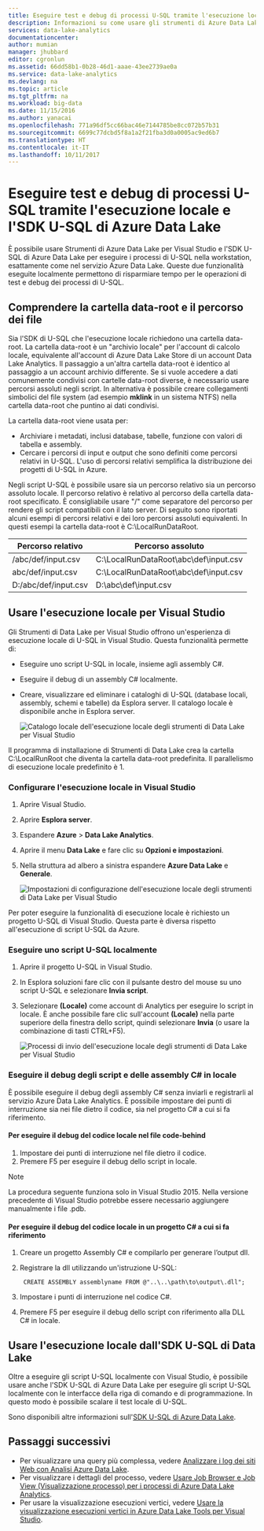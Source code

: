 ```yaml
---
title: Eseguire test e debug di processi U-SQL tramite l'esecuzione locale e l'SDK U-SQL di Azure Data Lake | Microsoft Docs
description: Informazioni su come usare gli strumenti di Azure Data Lake per Visual Studio e l'SDK U-SQL di Azure Data Lake per eseguire test e debug dei processi di U-SQL nella workstation locale.
services: data-lake-analytics
documentationcenter: 
author: mumian
manager: jhubbard
editor: cgronlun
ms.assetid: 66dd58b1-0b28-46d1-aaae-43ee2739ae0a
ms.service: data-lake-analytics
ms.devlang: na
ms.topic: article
ms.tgt_pltfrm: na
ms.workload: big-data
ms.date: 11/15/2016
ms.author: yanacai
ms.openlocfilehash: 771a96df5cc66bac46e7144785be8cc072b57b31
ms.sourcegitcommit: 6699c77dcbd5f8a1a2f21fba3d0a0005ac9ed6b7
ms.translationtype: HT
ms.contentlocale: it-IT
ms.lasthandoff: 10/11/2017
---
```

# <a name="test-and-debug-u-sql-jobs-by-using-local-run-and-the-azure-data-lake-u-sql-sdk"></a>Eseguire test e debug di processi U-SQL tramite l'esecuzione locale e l'SDK U-SQL di Azure Data Lake

È possibile usare Strumenti di Azure Data Lake per Visual Studio e l'SDK U-SQL di Azure Data Lake per eseguire i processi di U-SQL nella workstation, esattamente come nel servizio Azure Data Lake. Queste due funzionalità eseguite localmente permettono di risparmiare tempo per le operazioni di test e debug dei processi di U-SQL.

## <a name="understand-the-data-root-folder-and-the-file-path"></a>Comprendere la cartella data-root e il percorso dei file

Sia l'SDK di U-SQL che l'esecuzione locale richiedono una cartella data-root. La cartella data-root è un "archivio locale" per l'account di calcolo locale, equivalente all'account di Azure Data Lake Store di un account Data Lake Analytics. Il passaggio a un'altra cartella data-root è identico al passaggio a un account archivio differente. Se si vuole accedere a dati comunemente condivisi con cartelle data-root diverse, è necessario usare percorsi assoluti negli script. In alternativa è possibile creare collegamenti simbolici del file system (ad esempio **mklink** in un sistema NTFS) nella cartella data-root che puntino ai dati condivisi.

La cartella data-root viene usata per:

- Archiviare i metadati, inclusi database, tabelle, funzione con valori di tabella e assembly.
- Cercare i percorsi di input e output che sono definiti come percorsi relativi in U-SQL. L'uso di percorsi relativi semplifica la distribuzione dei progetti di U-SQL in Azure.

Negli script U-SQL è possibile usare sia un percorso relativo sia un percorso assoluto locale. Il percorso relativo è relativo al percorso della cartella data-root specificato. È consigliabile usare "/" come separatore del percorso per rendere gli script compatibili con il lato server. Di seguito sono riportati alcuni esempi di percorsi relativi e dei loro percorsi assoluti equivalenti. In questi esempi la cartella data-root è C:\LocalRunDataRoot.

|Percorso relativo|Percorso assoluto|
|-------------|-------------|
|/abc/def/input.csv |C:\LocalRunDataRoot\abc\def\input.csv|
|abc/def/input.csv  |C:\LocalRunDataRoot\abc\def\input.csv|
|D:/abc/def/input.csv |D:\abc\def\input.csv|

## <a name="use-local-run-from-visual-studio"></a>Usare l'esecuzione locale per Visual Studio

Gli Strumenti di Data Lake per Visual Studio offrono un'esperienza di esecuzione locale di U-SQL in Visual Studio. Questa funzionalità permette di:

- Eseguire uno script U-SQL in locale, insieme agli assembly C#.
- Eseguire il debug di un assembly C# localmente.
- Creare, visualizzare ed eliminare i cataloghi di U-SQL (database locali, assembly, schemi e tabelle) da Esplora server. Il catalogo locale è disponibile anche in Esplora server.

    ![Catalogo locale dell'esecuzione locale degli strumenti di Data Lake per Visual Studio](./media/data-lake-analytics-data-lake-tools-local-run/data-lake-tools-for-visual-studio-local-run-local-catalog.png)

Il programma di installazione di Strumenti di Data Lake crea la cartella C:\LocalRunRoot che diventa la cartella data-root predefinita. Il parallelismo di esecuzione locale predefinito è 1.

### <a name="to-configure-local-run-in-visual-studio"></a>Configurare l'esecuzione locale in Visual Studio

1. Aprire Visual Studio.
2. Aprire **Esplora server**.
3. Espandere **Azure** > **Data Lake Analytics**.
4. Aprire il menu **Data Lake** e fare clic su **Opzioni e impostazioni**.
5. Nella struttura ad albero a sinistra espandere **Azure Data Lake** e **Generale**.

    ![Impostazioni di configurazione dell'esecuzione locale degli strumenti di Data Lake per Visual Studio](./media/data-lake-analytics-data-lake-tools-local-run/data-lake-tools-for-visual-studio-local-run-configure.png)

Per poter eseguire la funzionalità di esecuzione locale è richiesto un progetto U-SQL di Visual Studio. Questa parte è diversa rispetto all'esecuzione di script U-SQL da Azure.

### <a name="to-run-a-u-sql-script-locally"></a>Eseguire uno script U-SQL localmente
1. Aprire il progetto U-SQL in Visual Studio.   
2. In Esplora soluzioni fare clic con il pulsante destro del mouse su uno script U-SQL e selezionare **Invia script**.
3. Selezionare **(Locale)** come account di Analytics per eseguire lo script in locale.
È anche possibile fare clic sull'account **(Locale)** nella parte superiore della finestra dello script, quindi selezionare **Invia** (o usare la combinazione di tasti CTRL+F5).

    ![Processi di invio dell'esecuzione locale degli strumenti di Data Lake per Visual Studio](./media/data-lake-analytics-data-lake-tools-local-run/data-lake-tools-for-visual-studio-local-run-submit-job.png)

### <a name="debug-scripts-and-c-assemblies-locally"></a>Eseguire il debug degli script e delle assembly C# in locale

È possibile eseguire il debug degli assembly C# senza inviarli e registrarli al servizio Azure Data Lake Analytics. È possibile impostare dei punti di interruzione sia nei file dietro il codice, sia nel progetto C# a cui si fa riferimento.

#### <a name="to-debug-local-code-in-code-behind-file"></a>Per eseguire il debug del codice locale nel file code-behind

1. Impostare dei punti di interruzione nel file dietro il codice.
2. Premere F5 per eseguire il debug dello script in locale.

> [!NOTE]
   > La procedura seguente funziona solo in Visual Studio 2015. Nella versione precedente di Visual Studio potrebbe essere necessario aggiungere manualmente i file .pdb.  
   >
   >

#### <a name="to-debug-local-code-in-a-referenced-c-project"></a>Per eseguire il debug del codice locale in un progetto C# a cui si fa riferimento

1. Creare un progetto Assembly C# e compilarlo per generare l’output dll.
2. Registrare la dll utilizzando un'istruzione U-SQL:

        CREATE ASSEMBLY assemblyname FROM @"..\..\path\to\output\.dll";
        
3. Impostare i punti di interruzione nel codice C#.
4. Premere F5 per eseguire il debug dello script con riferimento alla DLL C# in locale.

## <a name="use-local-run-from-the-data-lake-u-sql-sdk"></a>Usare l'esecuzione locale dall'SDK U-SQL di Data Lake

Oltre a eseguire gli script U-SQL localmente con Visual Studio, è possibile usare anche l'SDK U-SQL di Azure Data Lake per eseguire gli script U-SQL localmente con le interfacce della riga di comando e di programmazione. In questo modo è possibile scalare il test locale di U-SQL.

Sono disponibili altre informazioni sull'[SDK U-SQL di Azure Data Lake](data-lake-analytics-u-sql-sdk.md).


## <a name="next-steps"></a>Passaggi successivi

* Per visualizzare una query più complessa, vedere [Analizzare i log dei siti Web con Analisi Azure Data Lake](data-lake-analytics-analyze-weblogs.md).
* Per visualizzare i dettagli del processo, vedere [Usare Job Browser e Job View (Visualizzazione processo) per i processi di Azure Data Lake Analytics](data-lake-analytics-data-lake-tools-view-jobs.md).
* Per usare la visualizzazione esecuzioni vertici, vedere [Usare la visualizzazione esecuzioni vertici in Azure Data Lake Tools per Visual Studio](data-lake-analytics-data-lake-tools-use-vertex-execution-view.md).
